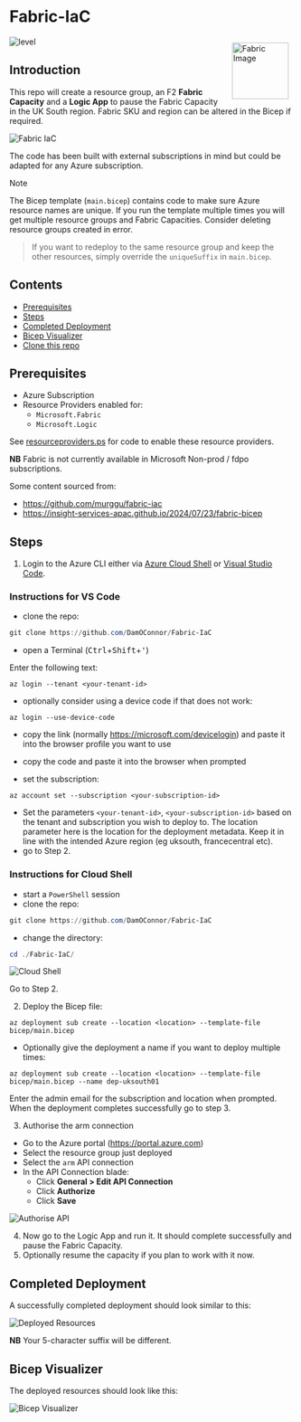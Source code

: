 # Fabric-IaC

<img src="images/Fabric_256.svg" alt="Fabric Image" style="margin: 10px;" width="100" align="right"/>

![level](https://img.shields.io/badge/Microsoft%20Fabric-IaC-green)

## Introduction

This repo will create a resource group, an F2 **Fabric Capacity** and a **Logic App** to pause the Fabric Capacity in the UK South region.  Fabric SKU and region can be altered in the Bicep if required.

![Fabric IaC](images/fabriciac.png)

The code has been built with external subscriptions in mind but could be adapted for any Azure subscription.

> [!NOTE]
> The Bicep template (`main.bicep`) contains code to make sure Azure resource names are unique.  If you run the template multiple times you will get multiple resource groups and Fabric Capacities.  Consider deleting resource groups created in error.  

> If you want to redeploy to the same resource group and keep the other resources, simply override the `uniqueSuffix` in `main.bicep`.


## Contents
- [Prerequisites](#Prerequisites)
- [Steps](#Steps)
- [Completed Deployment](#Completed%20Deployment)
- [Bicep Visualizer](#Bicep%20Visualizer)
- [Clone this repo](#Clone%20this%20repo)


## Prerequisites
- Azure Subscription
- Resource Providers enabled for:
  - `Microsoft.Fabric`
  - `Microsoft.Logic`

See [resourceproviders.ps](utils/resourceproviders.ps) for code to enable these resource providers.

**NB** Fabric is not currently available in Microsoft Non-prod / fdpo subscriptions.

Some content sourced from:  
- https://github.com/murggu/fabric-iac
- https://insight-services-apac.github.io/2024/07/23/fabric-bicep

## Steps

1. Login to the Azure CLI either via [Azure Cloud Shell](https://azure.microsoft.com/en-us/get-started/azure-portal/cloud-shell/) or [Visual Studio Code](https://learn.microsoft.com/en-us/cli/azure/authenticate-azure-cli).


### Instructions for VS Code
- clone the repo:
```PowerShell
git clone https://github.com/DamOConnor/Fabric-IaC
```
  - open a Terminal (<kbd>Ctrl</kbd>+<kbd>Shift</kbd>+<kbd>'</kbd>)

Enter the following text:

```
az login --tenant <your-tenant-id>
```

- optionally consider using a device code if that does not work:
```
az login --use-device-code
```

- copy the link (normally https://microsoft.com/devicelogin) and paste it into the browser profile you want to use
- copy the code and paste it into the browser when prompted


- set the subscription:

```
az account set --subscription <your-subscription-id>
```

- Set the parameters `<your-tenant-id>`, `<your-subscription-id>` based on the tenant and subscription you wish to deploy to.  The location parameter here is the location for the deployment metadata.  Keep it in line with the intended Azure region (eg uksouth, francecentral etc).
- go to Step 2.

### Instructions for Cloud Shell

- start a `PowerShell` session
- clone the repo:
```PowerShell
git clone https://github.com/DamOConnor/Fabric-IaC
```
  - change the directory:
```PowerShell
cd ./Fabric-IaC/
```  

![Cloud Shell](images/cloudshell.png)

Go to Step 2.


2. Deploy the Bicep file:

```
az deployment sub create --location <location> --template-file bicep/main.bicep
```

- Optionally give the deployment a name if you want to deploy multiple times:
```
az deployment sub create --location <location> --template-file bicep/main.bicep --name dep-uksouth01
```

Enter the admin email for the subscription and location when prompted.  When the deployment completes successfully go to step 3.

3. Authorise the arm connection
- Go to the Azure portal (https://portal.azure.com)
- Select the resource group just deployed
- Select the `arm` API connection
- In the API Connection blade:
  - Click **General > Edit API Connection**
  - Click **Authorize**
  - Click **Save**

![Authorise API](images/authoriseapi.png)

4. Now go to the Logic App and run it.  It should complete successfully and pause the Fabric Capacity.
5. Optionally resume the capacity if you plan to work with it now.


## Completed Deployment
A successfully completed deployment should look similar to this:

![Deployed Resources](images/deployedresources.png)

**NB** Your 5-character suffix will be different.

## Bicep Visualizer
The deployed resources should look like this:

![Bicep Visualizer](images/bicepvisualizer.png)
